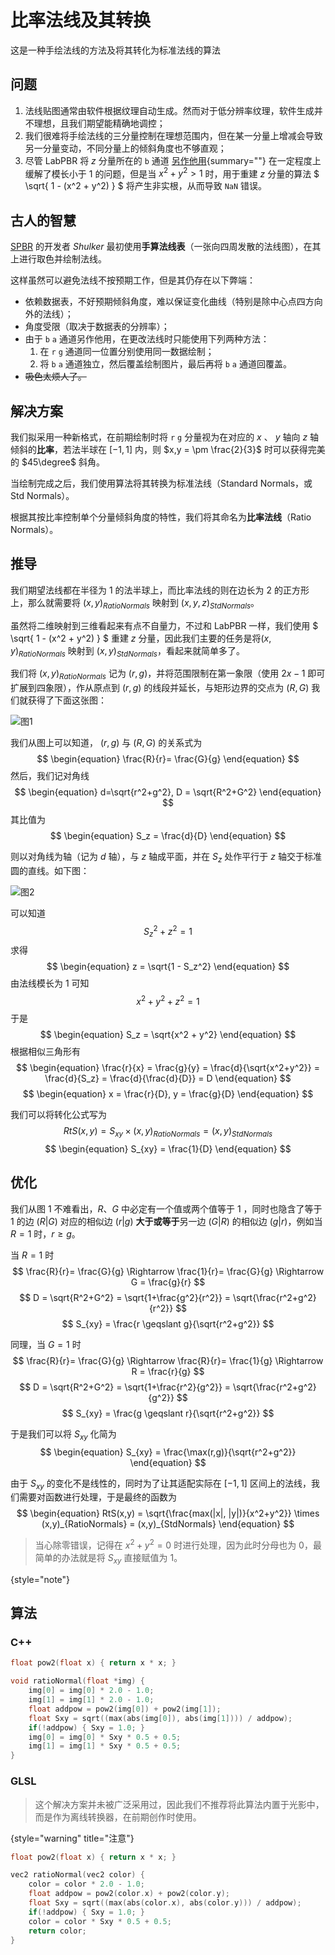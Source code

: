 # 比率法线及其转换

<primary-label ref="dev"/>

<secondary-label ref="new"/>

<secondary-label ref="resourcedoc"/>

<tldr>这是一种手绘法线的方法及将其转化为标准法线的算法</tldr>

## 问题

1. 法线贴图通常由软件根据纹理自动生成。然而对于低分辨率纹理，软件生成并不理想，且我们期望能精确地调控；
2. 我们很难将手绘法线的三分量控制在理想范围内，但在某一分量上增减会导致另一分量变动，不同分量上的倾斜角度也不够直观；
3. 尽管 LabPBR 将 $z$ 分量所在的 `b` 通道 [另作他用](labpbrMaterialStandard.md#textureAO){summary=""} 在一定程度上缓解了模长小于 $1$ 的问题，但是当 $x^2 + y^2 > 1$ 时，用于重建 $z$ 分量的算法 $ \sqrt{ 1 - (x^2 + y^2) } $ 将产生非实根，从而导致 <tooltip term="NaN">`NaN`</tooltip> 错误。

## 古人的智慧

[SPBR](https://modrinth.com/resourcepack/spbr) 的开发者 _Shulker_ 最初使用**手算法线表**（一张向四周发散的法线图），在其上进行取色并绘制法线。

这样虽然可以避免法线不按预期工作，但是其仍存在以下弊端：
- 依赖数据表，不好预期倾斜角度，难以保证变化曲线（特别是除中心点四方向外的法线）；
- 角度受限（取决于数据表的分辨率）；
- 由于 `b` `a` 通道另作他用，在更改法线时只能使用下列两种方法：
  1. 在 `r` `g` 通道同一位置分别使用同一数据绘制；
  2. 将 `b` `a` 通道独立，然后覆盖绘制图片，最后再将 `b` `a` 通道回覆盖。
- ~~吸色太烦人了。~~

## 解决方案

我们拟采用一种新格式，在前期绘制时将 `r` `g` 分量视为在对应的 $x$ 、 $y$ 轴向 $z$ 轴倾斜的**比率**，若法半球在 $[-1, 1]$ 内，则 $x,y = \pm \frac{2}{3}$ 时可以获得完美的 $45\degree$ 斜角。

当绘制完成之后，我们使用算法将其转换为标准法线（Standard Normals，或 Std Normals）。

根据其按比率控制单个分量倾斜角度的特性，我们将其命名为**比率法线**（Ratio Normals）。

## 推导

我们期望法线都在半径为 $1$ 的法半球上，而比率法线的则在边长为 $2$ 的正方形上，那么就需要将 $(x, y)_{RatioNormals}$ 映射到 $(x, y, z)_{StdNormals}$。

虽然将二维映射到三维看起来有点不自量力，不过和 LabPBR 一样，我们使用 $ \sqrt{ 1 - (x^2 + y^2) } $ 重建 $z$ 分量，因此我们主要的任务是将$(x, y)_{RatioNormals}$ 映射到 $(x, y)_{StdNormals}$，看起来就简单多了。

我们将 $(x, y)_{RatioNormals}$ 记为 $(r, g)$，并将范围限制在第一象限（使用 $2x - 1$ 即可扩展到四象限），作从原点到 $(r, g)$ 的线段并延长，与矩形边界的交点为 $(R, G)$ 我们就获得了下面这张图：

![图1](ratioNormals_1.png)

我们从图上可以知道， $(r, g)$ 与 $(R, G)$ 的关系式为
$$ \begin{equation}
\frac{R}{r}= \frac{G}{g}
\end{equation} $$
然后，我们记对角线
$$ \begin{equation}
d=\sqrt{r^2+g^2}, D = \sqrt{R^2+G^2}
\end{equation} $$
其比值为
$$ \begin{equation}
S_z = \frac{d}{D}
\end{equation} $$

则以对角线为轴（记为 $d$ 轴），与 $z$ 轴成平面，并在 $S_z$ 处作平行于 $z$ 轴交于标准圆的直线。如下图：

![图2](ratioNormals_2.png)

可以知道
$$ \begin{equation}
S_z^2 + z^2 = 1
\end{equation} $$
求得
$$ \begin{equation}
z = \sqrt{1 - S_z^2}
\end{equation} $$
由法线模长为 $1$ 可知
$$ \begin{equation}
x^2 + y^2 + z^2 = 1
\end{equation} $$
于是
$$ \begin{equation}
S_z = \sqrt{x^2 + y^2}
\end{equation} $$
根据相似三角形有
$$ \begin{equation}
\frac{r}{x} = \frac{g}{y} = \frac{d}{\sqrt{x^2+y^2}} = \frac{d}{S_z} = \frac{d}{\frac{d}{D}} = D
\end{equation} $$
$$ \begin{equation}
x = \frac{r}{D}, y = \frac{g}{D}
\end{equation} $$

我们可以将转化公式写为
$$ \begin{equation}
RtS(x,y) = S_{xy} \times (x,y)_{RatioNormals} = (x,y)_{StdNormals}
\end{equation} $$
$$ \begin{equation}
S_{xy} = \frac{1}{D}
\end{equation} $$

## 优化

我们从图 1 不难看出，$R$、$G$ 中必定有一个值或两个值等于 $1$ ，同时也隐含了等于 $1$ 的边 $(R|G)$ 对应的相似边 $(r|g)$ **大于或等于**另一边 $(G|R)$ 的相似边 $(g|r)$，例如当 $R = 1$ 时，$r \geqslant g$。

当 $R = 1$ 时
$$
\frac{R}{r}= \frac{G}{g} \Rightarrow \frac{1}{r}= \frac{G}{g} \Rightarrow G = \frac{g}{r}
$$
$$
D = \sqrt{R^2+G^2} = \sqrt{1+\frac{g^2}{r^2}} = \sqrt{\frac{r^2+g^2}{r^2}}
$$
$$
S_{xy} = \frac{r \geqslant g}{\sqrt{r^2+g^2}}
$$

同理，当 $G = 1$ 时
$$
\frac{R}{r}= \frac{G}{g} \Rightarrow \frac{R}{r}= \frac{1}{g} \Rightarrow R = \frac{r}{g}
$$
$$
D = \sqrt{R^2+G^2} = \sqrt{1+\frac{r^2}{g^2}} = \sqrt{\frac{r^2+g^2}{g^2}}
$$
$$
S_{xy} = \frac{g \geqslant r}{\sqrt{r^2+g^2}}
$$

于是我们可以将 $S_{xy}$ 化简为
$$ \begin{equation}
S_{xy} = \frac{\max(r,g)}{\sqrt{r^2+g^2}}
\end{equation} $$

由于 $S_{xy}$ 的变化不是线性的，同时为了让其适配实际在 $[-1, 1]$ 区间上的法线，我们需要对函数进行处理，于是最终的函数为
$$ \begin{equation}
RtS(x,y) = \sqrt{\frac{max(|x|, |y|)}{x^2+y^2}} \times (x,y)_{RatioNormals} = (x,y)_{StdNormals}
\end{equation} $$

> 当心除零错误，记得在 $x^2 + y^2 = 0$ 时进行处理，因为此时分母也为 $0$，最简单的办法就是将 $S_{xy}$ 直接赋值为 $1$。
> 
{style="note"}

## 算法

### C++

```C++
float pow2(float x) { return x * x; }

void ratioNormal(float *img) {
    img[0] = img[0] * 2.0 - 1.0;
    img[1] = img[1] * 2.0 - 1.0;
    float addpow = pow2(img[0]) + pow2(img[1]);
    float Sxy = sqrt((max(abs(img[0]), abs(img[1]))) / addpow);
    if(!addpow) { Sxy = 1.0; }
    img[0] = img[0] * Sxy * 0.5 + 0.5;
    img[1] = img[1] * Sxy * 0.5 + 0.5;
}
```

### GLSL

> 这个解决方案并未被广泛采用过，因此我们不推荐将此算法内置于光影中，而是作为离线转换器，在前期创作时使用。
>
{style="warning" title="注意"}
```C
float pow2(float x) { return x * x; }

vec2 ratioNormal(vec2 color) {
    color = color * 2.0 - 1.0;
    float addpow = pow2(color.x) + pow2(color.y);
    float Sxy = sqrt((max(abs(color.x), abs(color.y))) / addpow);
    if(!addpow) { Sxy = 1.0; }
    color = color * Sxy * 0.5 + 0.5;
    return color;
}
```
